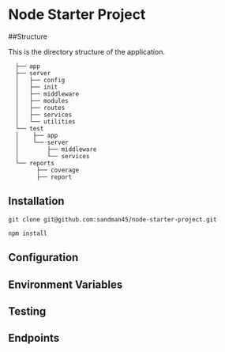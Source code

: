# Node Starter Project

##Structure

  This is the directory structure of the application.
  
```
  ├── app
  ├── server
  │   ├── config
  │   ├── init
  │   ├── middleware
  │   ├── modules
  │   ├── routes
  │   ├── services
  │   └── utilities
  └── test
  │    ├── app
  │    └── server
  │        ├── middleware
  │        └── services
  └── reports
        ├── coverage
        ├── report   
  ```

## Installation

   `git clone git@github.com:sandman45/node-starter-project.git`
   
   `npm install`
    
## Configuration

## Environment Variables

## Testing
 
## Endpoints


